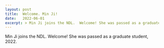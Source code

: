```yaml
---
layout: post
title:  Welcome. Min Ji!
date:   2022-06-01
excerpt: > Min Ji joins the NDL.  Welcome! She was passed as a graduate student, 2022.
---
```


  Min Ji joins the NDL.  Welcome! She was passed as a graduate student, 2022.
